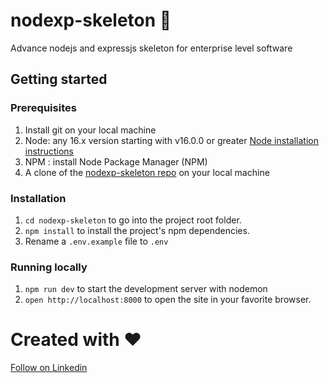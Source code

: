 # nodexp-skeleton 🚀
Advance nodejs and expressjs skeleton for enterprise level software

## Getting started

### Prerequisites
1. Install git on your local machine
2. Node: any 16.x version starting with v16.0.0 or greater [Node installation instructions](https://nodejs.org/en/download/)
3. NPM : install Node Package Manager (NPM)
4. A clone of the [nodexp-skeleton repo](https://github.com/okNeeraj/nodexp-skeleton.git) on your local machine

### Installation
1. `cd nodexp-skeleton` to go into the project root folder.
2. `npm install` to install the project's npm dependencies.
3. Rename a `.env.example` file to `.env`

### Running locally
1. `npm run dev` to start the development server with nodemon
2. `open http://localhost:8000` to open the site in your favorite browser.


# Created with ❤️
[Follow on Linkedin](https://www.linkedin.com/in/okneerajsingh/)
